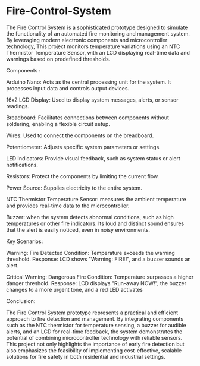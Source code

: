 # Fire-Control-System
The Fire Control System is a sophisticated prototype designed to simulate the functionality of an automated fire monitoring and management system. By leveraging modern electronic components and microcontroller technology, 
This project monitors temperature variations using an NTC Thermistor Temperature Sensor, with an LCD displaying real-time data and warnings based on predefined thresholds.

Components :

Arduino Nano:
Acts as the central processing unit for the system. It processes input data and controls output devices.

16x2 LCD Display:
Used to display system messages, alerts, or sensor readings.

Breadboard:
Facilitates connections between components without soldering, enabling a flexible circuit setup.

Wires:
Used to connect the components on the breadboard.

Potentiometer:
Adjusts specific system parameters or settings.

LED Indicators:
Provide visual feedback, such as system status or alert notifications.

Resistors:
Protect the components by limiting the current flow.

Power Source:
Supplies electricity to the entire system.

NTC Thermistor Temperature Sensor:
measures the ambient temperature and provides real-time data to the microcontroller.

Buzzer:
when the system detects abnormal conditions, such as high temperatures or other fire indicators. Its loud and distinct sound ensures that the alert is easily noticed, even in noisy environments.

Key Scenarios:

Warning: Fire Detected
Condition: Temperature exceeds the warning threshold.
Response: LCD shows "Warning: FIRE!", and a buzzer sounds an alert.

Critical Warning: Dangerous Fire
Condition: Temperature surpasses a higher danger threshold.
Response: LCD displays "Run-away NOW!", the buzzer changes to a more urgent tone, and a red LED activates

Conclusion:

The Fire Control System prototype represents a practical and efficient approach to fire detection and management. By integrating components such as the NTC thermistor for temperature sensing, a buzzer for audible alerts, and an LCD for real-time feedback, the system demonstrates the potential of combining microcontroller technology with reliable sensors. This project not only highlights the importance of early fire detection but also emphasizes the feasibility of implementing cost-effective, scalable solutions for fire safety in both residential and industrial settings.
